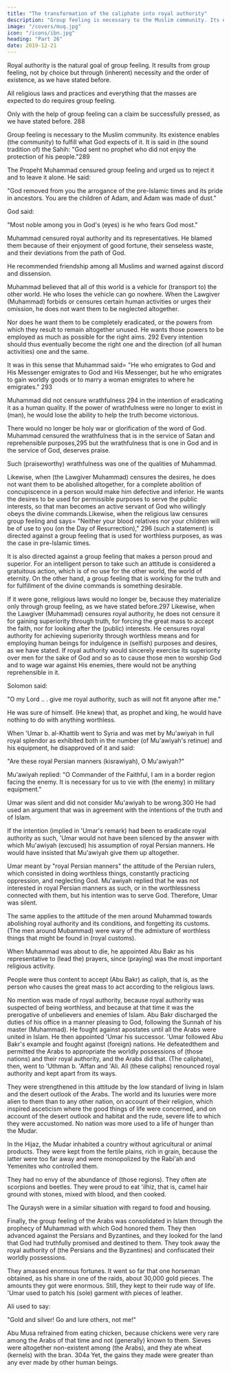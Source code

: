```yaml
---
title: "The transformation of the caliphate into royal authority"
description: "Group feeling is necessary to the Muslim community. Its existence enables (the community) to fulfill what God expects of it"
image: "/covers/muq.jpg"
icon: "/icons/ibn.jpg"
heading: "Part 26"
date: 2019-12-21
---
```



Royal authority is the natural goal of group feeling. It results from group feeling, not by choice but through (inherent) necessity and the order of existence, as we have stated before.<!-- 287 --> 

All religious laws and practices and everything that the masses are expected to do requires group feeling. 

Only with the help of group feeling can a claim be successfully pressed, as we have stated before. 288

Group feeling is necessary to the Muslim community. Its existence enables (the community) to fulfill what God expects of it. It is said in (the sound tradition of) the Sahih: "God sent no prophet who did not enjoy the protection of his people."289 

The Propeht Muhammad censured group feeling and urged us to reject it and to leave it alone. He said: 

"God removed from you the arrogance of the pre-Islamic times and its pride in ancestors. You are the children of Adam, and Adam was made of dust." <!-- 290 --> 

God said: 

"Most noble among you in God's (eyes) is he who fears God most." <!-- 291 -->

Muhammad censured royal authority and its representatives. He blamed them because of their enjoyment of good fortune, their senseless waste, and their deviations from the path of God. 

He recommended friendship among all Muslims and warned against discord and dissension.

Muhammad believed that all of this world is a vehicle for (transport to) the other world. He who loses the vehicle can go nowhere. When the Lawgiver (Muhammad) forbids or censures certain human activities or urges their omission, he does not want them to be neglected altogether. 

Nor does he want them to be completely eradicated, or the powers from which they result to remain altogether unused. He wants those powers to be employed as much as possible for the right aims. 292 Every intention should thus eventually become the right one and the direction (of all human activities) one and the same. 

It was in this sense that Muhammad said= "He who emigrates to God and His Messenger emigrates to God and His Messenger, but he who emigrates to gain worldly goods or to marry a woman emigrates to where he emigrates." 293

Muhammad did not censure wrathfulness 294 in the intention of eradicating it as a human quality. If the power of wrathfulness were no longer to exist in (man), he would lose the ability to help the truth become victorious. 

There would no longer be holy war or glorification of the word of God. Muhammad censured the wrathfulness that is in the service of Satan and reprehensible purposes,295 but the wrathfulness that is one in God and in the service of God, deserves praise. 

Such (praiseworthy) wrathfulness was one of the qualities of Muhammad.

Likewise, when (the Lawgiver Muhammad) censures the desires, he does not want them to be abolished altogether, for a complete abolition of concupiscence in a person would make him defective and inferior. He wants the desires to be used for
permissible purposes to serve the public interests, so that man becomes an active servant of God who willingly obeys the divine commands.Likewise, when the religious law censures group feeling and says= "Neither your blood relatives nor your children will be of use to you (on the Day of Resurrection)," 296 (such a statement) is directed against a group feeling that is used for worthless purposes, as was the case in pre-Islamic times. 

It is also directed against a group feeling that makes a person proud and superior. For an intelligent person to take such an attitude is considered a gratuitous action, which is of no use for the other world, the world of eternity. On the other hand, a group feeling that is working for the truth and for fulfillment of the divine commands is something desirable. 

If it were gone, religious laws would no longer be, because they materialize only through group feeling, as we have stated before.297 Likewise, when the Lawgiver (Muhammad) censures royal authority, he does not censure it for gaining superiority through truth, for forcing the great mass to accept the faith, nor for looking after the (public) interests. He censures royal
authority for achieving superiority through worthless means and for employing human beings for indulgence in (selfish) purposes and desires, as we have stated. If royal authority would sincerely exercise its superiority over men for the sake of God
and so as to cause those men to worship God and to wage war against His enemies, there would not be anything reprehensible in it. 

Solomon said:

"O my Lord .. . give me royal authority, such as will not fit anyone after me." <!-- 298 --> 

He was sure of himself. (He knew) that, as prophet and king, he would have nothing to do with
anything worthless. <!-- 299 -->

When 'Umar b. al-Khattib went to Syria and was met by Mu'awiyah in full royal splendor as exhibited both in the number (of Mu'awiyah's retinue) and his equipment, he disapproved of it and said: 

"Are these royal Persian manners (kisrawiyah), O Mu'awiyah?" 

Mu'awiyah replied: "O Commander of the Faithful, I am in a border region facing the enemy. It is necessary for us to vie with (the enemy) in military equipment." 

Umar was silent and did not consider Mu'awiyah to be wrong.300 He had used an argument that was in agreement with the intentions of the truth and of Islam. 

If the intention (implied in 'Umar's remark) had been to eradicate royal authority as such, 'Umar would not have been silenced by the answer with which Mu'awiyah (excused) his assumption of royal Persian manners. He would have insisted that Mu'awiyah give them up altogether. 

Umar meant by "royal Persian manners" the attitude of the Persian rulers, which consisted in doing worthless things, constantly practicing oppression, and neglecting God. Mu'awiyah replied that he was not interested in royal Persian manners as such, or in the worthlessness connected with them, but his intention was to serve God. Therefore, Umar was silent.

The same applies to the attitude of the men around Muhammad towards abolishing royal authority and its conditions, and forgetting its customs. (The men around Mubammad) were wary of the admixture of worthless things that might be
found in (royal customs).

When Muhammad was about to die, he appointed Abu Bakr as his representative to (lead the) prayers, since (praying) was the most important religious activity. 

People were thus content to accept (Abu Bakr) as caliph, that is, as the person who causes the great mass to act according to the religious laws. 
 
No mention was made of royal authority, because royal authority was suspected of being
worthless, and because at that time it was the prerogative of unbelievers and enemies
of Islam. Abu Bakr discharged the duties of his office in a manner pleasing to God,
following the Sunnah of his master (Muhammad). He fought against apostates until
all the Arabs were united in Islam. He then appointed 'Umar his successor. 'Umar
followed Abu Bakr's example and fought against (foreign) nations. He defeatedthem and permitted the Arabs to appropriate the worldly possessions of (those nations) and their royal authority, and the Arabs did that.
(The caliphate), then, went to 'Uthman b. 'Affan and 'Ali. All (these caliphs)
renounced royal authority and kept apart from its ways. 

They were strengthened in this attitude by the low standard of living in Islam and the desert outlook of the
Arabs. The world and its luxuries were more alien to them than to any other nation,
on account of their religion, which inspired asceticism where the good things of life
were concerned, and on account of the desert outlook and habitat and the rude,
severe life to which they were accustomed. No nation was more used to a life of
hunger than the Mudar. 

In the Hijaz, the Mudar inhabited a country without agricultural or animal products. They were kept from the fertile plains, rich in grain, because the latter were too far away and were monopolized by the Rabi'ah and
Yemenites who controlled them. <!-- 301 --> 

They had no envy of the abundance of (those regions). They often ate scorpions and beetles. They were proud to eat 'ilhiz, that is, camel hair ground with stones, mixed with blood, and then cooked. 

The Quraysh were in a similar situation with regard to food and housing.

Finally, the group feeling of the Arabs was consolidated in Islam through the prophecy of Muhammad with which God honored them. They then advanced against the Persians and Byzantines, and they looked for the land that God had truthfully promised and destined to them. They took away the royal authority of (the Persians and the Byzantines) and confiscated their worldly possessions. 

They amassed enormous fortunes. It went so far that one horseman obtained, as his share in one of
the raids, about 30,000 gold pieces. The amounts they got were enormous. Still, they
kept to their rude way of life. 'Umar used to patch his (sole) garment with pieces of
leather. <!-- 302 --> 

Ali used to say:

"Gold and silver! Go and lure others, not me!" <!-- 303 --> 

Abu Musa <!-- 304 --> refrained from eating chicken, because chickens were very rare among the Arabs of that time and not (generally) known to them. Sieves were altogether non-existent among (the Arabs), and they ate wheat (kernels) with the bran. 304a Yet, the gains they made were greater than any ever made by other human beings.

